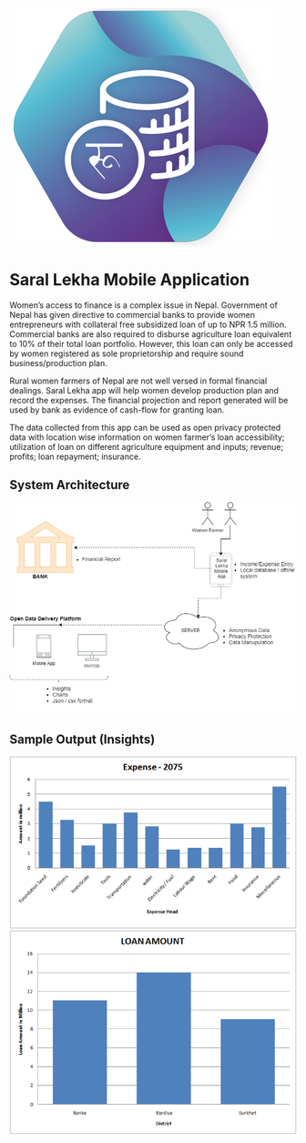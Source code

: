 ![Image of Saral Lekha App](/assets/sampatti_logo.png)

# Saral Lekha Mobile Application
Women’s access to finance is a complex issue in Nepal. Government of Nepal has given directive to commercial banks to provide women entrepreneurs with collateral free subsidized loan of up to NPR 1.5 million. Commercial banks are also required to disburse agriculture loan equivalent to 10% of their total loan portfolio. However, this loan can only be accessed by women registered as sole proprietorship and require sound business/production plan.

Rural women farmers of Nepal are not well versed in formal financial dealings. Saral Lekha app will help women develop production plan and record the expenses. The financial projection and report generated will be used by bank as evidence of cash-flow for granting loan.

The data collected from this app can be used as open privacy protected data with location wise information on women farmer’s loan accessibility; utilization of loan on different agriculture equipment and inputs; revenue; profits; loan repayment; insurance.

## System Architecture
![Image of Saral Lekha App](/assets/FinancialApp-System.png)

## Sample Output (Insights)
![Image of Expense](/assets/expense.png)
![Image of Loan Amount](/assets/loanAmount.png)
